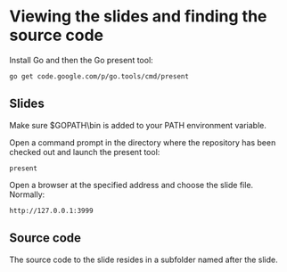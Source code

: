 # Viewing the slides and finding the source code #

Install Go and then the Go present tool:    

    go get code.google.com/p/go.tools/cmd/present
    
## Slides ##

Make sure $GOPATH\bin is added to your PATH environment variable.

Open a command prompt in the directory where the repository has been checked out and launch the present tool:

    present

Open a browser at the specified address and choose the slide file. Normally:

    http://127.0.0.1:3999

## Source code ##

The source code to the slide resides in a subfolder named after the slide.

